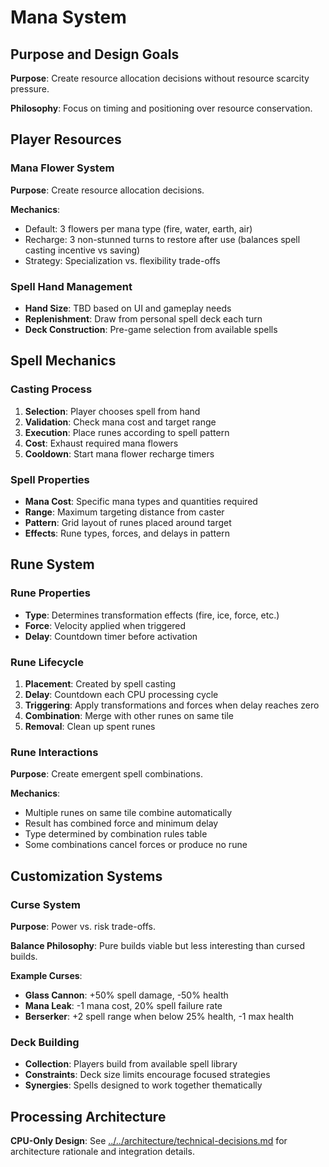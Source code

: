 # Mana System

## Purpose and Design Goals

**Purpose**: Create resource allocation decisions without resource scarcity pressure.

**Philosophy**: Focus on timing and positioning over resource conservation.

## Player Resources

### Mana Flower System
**Purpose**: Create resource allocation decisions.

**Mechanics**:
- Default: 3 flowers per mana type (fire, water, earth, air)
- Recharge: 3 non-stunned turns to restore after use (balances spell casting incentive vs saving)
- Strategy: Specialization vs. flexibility trade-offs

### Spell Hand Management
- **Hand Size**: TBD based on UI and gameplay needs
- **Replenishment**: Draw from personal spell deck each turn
- **Deck Construction**: Pre-game selection from available spells

## Spell Mechanics

### Casting Process
1. **Selection**: Player chooses spell from hand
2. **Validation**: Check mana cost and target range
3. **Execution**: Place runes according to spell pattern
4. **Cost**: Exhaust required mana flowers
5. **Cooldown**: Start mana flower recharge timers

### Spell Properties
- **Mana Cost**: Specific mana types and quantities required
- **Range**: Maximum targeting distance from caster
- **Pattern**: Grid layout of runes placed around target
- **Effects**: Rune types, forces, and delays in pattern

## Rune System

### Rune Properties
- **Type**: Determines transformation effects (fire, ice, force, etc.)
- **Force**: Velocity applied when triggered
- **Delay**: Countdown timer before activation

### Rune Lifecycle
1. **Placement**: Created by spell casting
2. **Delay**: Countdown each CPU processing cycle
3. **Triggering**: Apply transformations and forces when delay reaches zero
4. **Combination**: Merge with other runes on same tile
5. **Removal**: Clean up spent runes

### Rune Interactions
**Purpose**: Create emergent spell combinations.

**Mechanics**:
- Multiple runes on same tile combine automatically
- Result has combined force and minimum delay
- Type determined by combination rules table
- Some combinations cancel forces or produce no rune

## Customization Systems

### Curse System
**Purpose**: Power vs. risk trade-offs.

**Balance Philosophy**: Pure builds viable but less interesting than cursed builds.

**Example Curses**:
- **Glass Cannon**: +50% spell damage, -50% health
- **Mana Leak**: -1 mana cost, 20% spell failure rate
- **Berserker**: +2 spell range when below 25% health, -1 max health

### Deck Building
- **Collection**: Players build from available spell library
- **Constraints**: Deck size limits encourage focused strategies
- **Synergies**: Spells designed to work together thematically

## Processing Architecture

**CPU-Only Design**: See [../../architecture/technical-decisions.md](../../architecture/technical-decisions.md) for architecture rationale and integration details.